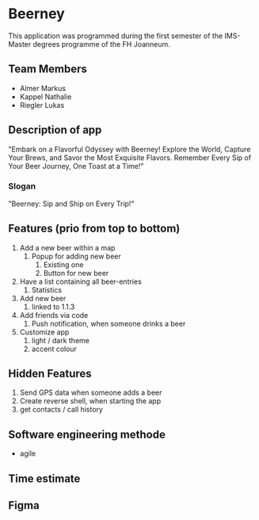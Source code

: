 # Beerney

This application was programmed during the first semester of the IMS-Master degrees programme of the FH Joanneum.

## Team Members

- Almer Markus
- Kappel Nathalie
- Riegler Lukas

## Description of app

"Embark on a Flavorful Odyssey with Beerney! Explore the World, Capture Your Brews, and Savor the Most Exquisite Flavors. Remember Every Sip of Your Beer Journey, One Toast at a Time!"

### Slogan

"Beerney: Sip and Ship on Every Trip!"

## Features (prio from top to bottom)

1. Add a new beer within a map
    1. Popup for adding new beer
        1. Existing one
        2. Button for new beer
2. Have a list containing all beer-entries
    1. Statistics
3. Add new beer
    1. linked to 1.1.3
4. Add friends via code
    1. Push notification, when someone drinks a beer
5. Customize app
    1. light / dark theme
    2. accent colour

## Hidden Features

1. Send GPS data when someone adds a beer
2. Create reverse shell, when starting the app
3. get contacts / call history

## Software engineering methode

- agile

## Time estimate

## Figma
